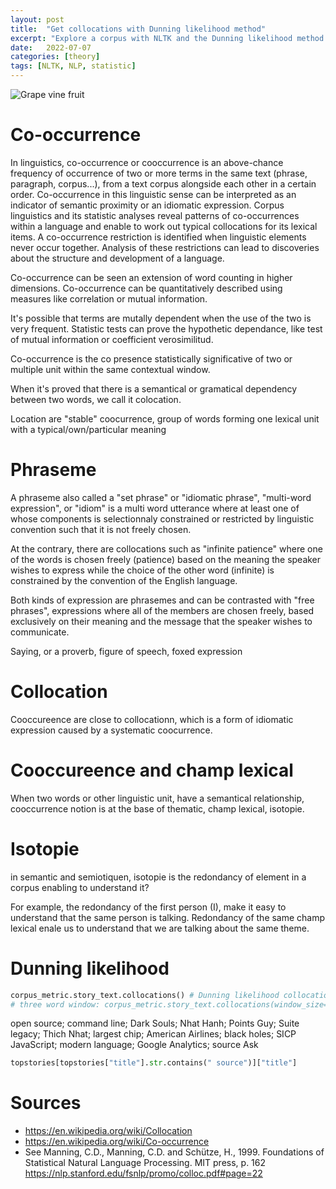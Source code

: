 ```yaml
---
layout: post
title:  "Get collocations with Dunning likelihood method"
excerpt: "Explore a corpus with NLTK and the Dunning likelihood method to find common collocations"
date:   2022-07-07
categories: [theory]
tags: [NLTK, NLP, statistic]
---
```



![Grape vine fruit](/assets/2022-07-07/pexels-maur%C3%ADcio-mascaro-9192252.jpg)

# Co-occurrence

In linguistics, co-occurrence or cooccurrence is an above-chance frequency of occurrence of two or more terms in the same text (phrase, paragraph, corpus...), from a text corpus alongside each other in a certain order. Co-occurrence in this linguistic sense can be interpreted as an indicator of semantic proximity or an idiomatic expression. Corpus linguistics and its statistic analyses reveal patterns of co-occurrences within a language and enable to work out typical collocations for its lexical items. A co-occurrence restriction is identified when linguistic elements never occur together. Analysis of these restrictions can lead to discoveries about the structure and development of a language.

Co-occurrence can be seen an extension of word counting in higher dimensions. Co-occurrence can be quantitatively described using measures like correlation or mutual information.

It's possible that terms are mutally dependent when the use of the two is very frequent.
Statistic tests can prove the hypothetic dependance, like test of mutual information or coefficient verosimilitud.

Co-occurrence is the co presence statistically significative of two or multiple unit within the same contextual window.

When it's proved that there is a semantical or gramatical dependency between two words, we call it colocation.

Location are "stable" coocurrence, group of words forming one lexical unit with a typical/own/particular meaning

# Phraseme
A phraseme also called a "set phrase" or "idiomatic phrase", "multi-word expression", or "idiom" is a multi word utterance where at least one of whose components is selectionnaly constrained or restricted by linguistic convention such that it is not freely chosen.

At the contrary, there are collocations such as "infinite patience" where one of the words is chosen freely (patience) based on the meaning the speaker wishes to express while the choice of the other word (infinite) is constrained by the convention of the English language.

Both kinds of expression are phrasemes and can be contrasted with "free phrases", expressions where all of the members are chosen freely, based exclusively on their meaning and the message that the speaker wishes to communicate.

Saying, or a proverb, figure of speech, foxed expression

# Collocation
Cooccureence are close to collocationn, which is a form of idiomatic expression caused by a systematic coocurrence.

# Cooccureence and champ lexical
When two words or other linguistic unit, have a semantical relationship, cooccurrence notion is at the base of thematic, champ lexical, isotopie.

# Isotopie
in semantic and semiotiquen, isotopie is the redondancy of element in a corpus enabling to understand it?

For example, the redondancy of the first person (I), make it easy to understand that the same person is talking.
Redondancy of the same champ lexical enale us to understand that we are talking about the same theme.

# Dunning likelihood

```python
corpus_metric.story_text.collocations() # Dunning likelihood collocation
# three word window: corpus_metric.story_text.collocations(window_size=3)
```

open source; command line; Dark Souls; Nhat Hanh; Points Guy; Suite
legacy; Thich Nhat; largest chip; American Airlines; black holes; SICP
JavaScript; modern language; Google Analytics; source Ask

```python
topstories[topstories["title"].str.contains(" source")]["title"]
```

# Sources
* https://en.wikipedia.org/wiki/Collocation
* https://en.wikipedia.org/wiki/Co-occurrence
* See Manning, C.D., Manning, C.D. and Schütze, H., 1999. Foundations of Statistical Natural Language Processing. MIT press, p. 162 https://nlp.stanford.edu/fsnlp/promo/colloc.pdf#page=22